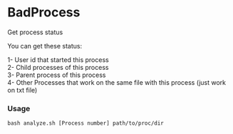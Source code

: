 # BadProcess
Get process status

You can get these status:

1- User id that started this process</br>
2- Child processes of this process</br>
3- Parent process of this process</br>
4- Other Processes that work on the same file with this process (just work on txt file)

<h3>Usage</h3>

```
bash analyze.sh [Process number] path/to/proc/dir
```
